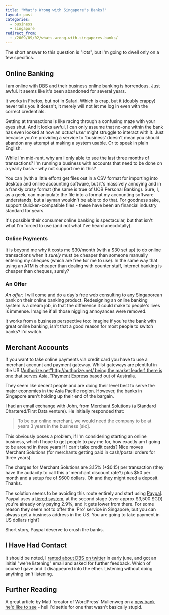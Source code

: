 ```yaml
---
title: "What's Wrong with Singapore's Banks?"
layout: post
categories:
  - business
  - singapore
redirect_from:
  - /2009/09/02/whats-wrong-with-singapores-banks/
---
```


The short answer to this question is "lots", but I'm going to dwell only on a few specifics.

## Online Banking

I am online with [DBS](http://dbs.com.sg) and their business online banking is horrendous. Just awful. It seems like it's been abandoned for several years.

It works in Firefox, but not in Safari. Which is crap, but it (doubly crappy) never tells you it doesn't, it merely will not let me log in even with the correct credentials.

Getting at transactions is like racing through a confusing maze with your eyes shut. And it looks awful, I can only assume that no-one within the bank has even looked at how an _actual user_ might struggle to interact with it. Just because you're providing a service to 'business' doesn't mean you should abandon any attempt at making a system usable. Or to speak in plain English.

While I'm mid-rant, why am I only able to see the last three months of transactions? I'm running a business with accounts that need to be done on a yearly basis - why not support me in this?

You can (with a little effort) get files out in a CSV format for importing into desktop and online accounting software, but it's massively annoying and in a frankly crazy format (the same is true of UOB Personal Banking). Sure, I, as a geek, can manipulate the file into a format my accounting software understands, but a layman wouldn't be able to do that. For goodness sake, support Quicken-compatible files - these have been an financial industry standard for years.

It's possible their consumer online banking is spectacular, but that isn't what I'm forced to use (and not what I've heard anecdotally).

### Online Payments

It is beyond me why it costs me $30/month (with a $30 set up) to do online transactions when it *surely* must be cheaper than someone manually entering my cheques (which are free for me to use). In the same way that using an ATM is cheaper than dealing with counter staff, Internet banking is cheaper than cheques, surely?

### An Offer

*An offer:* I will come and do a day's free web consulting to any Singaporean bank on their online banking product. Redesigning an online banking system is a dream job, in that the difference it could make to people's lives is immense. Imagine if all those niggling annoyances were removed.

It works from a business perspective too: imagine if you're the bank with great online banking, isn't that a good reason for most people to switch banks? I'd switch.

## Merchant Accounts

If you want to take online payments via credit card you have to use a merchant account and payment gateway. Whilst gateways are plentiful in the US ([Authorize.net"http://authorize.net/ being the market leader) there is one that serves Asia, "Payment Express](http://www.paymentexpress.com/,) based out of Australia.

They seem like decent people and are doing their level best to serve the major economies in the Asia Pacific region. However, the banks in Singapore aren't holding up their end of the bargain.

I had an email exchange with John, from [Merchant Solutions](http://www.merchant-solutions.biz/) (a Standard Chartered/First Data venture). He initially responded that:

> To be our online merchant, we would need the company to be at years 3 years in the business [sic].

This obviously poses a problem, if I'm considering starting an online business, which I hope to get people to pay me for, how exactly am I going to be around in three years if I can't take credit cards? Nice moves Merchant Solutions (for merchants getting paid in cash/postal orders for three years).

The charges for Merchant Solutions are 3.15% (+$0.15) per transaction (they have the audacity to call this a 'merchant discount rate'!) plus $50 per month and a setup fee of $600 dollars. Oh and they might need a deposit. Thanks.

The solution seems to be avoiding this route entirely and start using [Paypal](http://paypal.com). Paypal uses a [tiered system](https://www.paypal.com/uk/cgi-bin/webscr?cmd=_display-pro-fees-outside), at the second stage (over approx $3,500 SGD) you're already only paying 2.9%, and it gets lower from there. For some reason they seem not to offer the 'Pro' service in Singapore, but you can always get a business address in the US. You are going to take payment in US dollars right?

Short story, Paypal deserve to crush the banks.

## I Have Had Contact

It should be noted, I [ranted about DBS on twitter](http://twitter.com/andycroll/status/1921926800) in early june, and got an initial "we're listening" email and asked for further feedback. Which of course I gave and it disappeared into the ether. Listening without doing anything isn't listening.

## Further Reading

A great article by Matt 'creator of WordPress' Mullenweg on a [new bank he'd like to see](http://ma.tt/2009/08/starting-a-bank/) - hell I'd settle for one that wasn't basically stupid.
